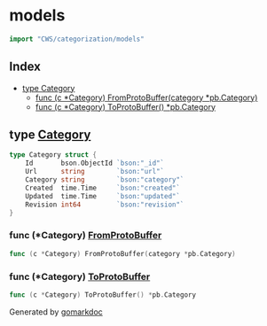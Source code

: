 <!-- Code generated by gomarkdoc. DO NOT EDIT -->

# models

```go
import "CWS/categorization/models"
```

## Index

- [type Category](<#type-category>)
  - [func (c *Category) FromProtoBuffer(category *pb.Category)](<#func-category-fromprotobuffer>)
  - [func (c *Category) ToProtoBuffer() *pb.Category](<#func-category-toprotobuffer>)


## type [Category](<https://github.com/mtnmunuklu/CWS/blob/main/categorization/models/categories.go#L10-L17>)

```go
type Category struct {
    Id       bson.ObjectId `bson:"_id"`
    Url      string        `bson:"url"`
    Category string        `bson:"category"`
    Created  time.Time     `bson:"created"`
    Updated  time.Time     `bson:"updated"`
    Revision int64         `bson:"revision"`
}
```

### func \(\*Category\) [FromProtoBuffer](<https://github.com/mtnmunuklu/CWS/blob/main/categorization/models/categories.go#L30>)

```go
func (c *Category) FromProtoBuffer(category *pb.Category)
```

### func \(\*Category\) [ToProtoBuffer](<https://github.com/mtnmunuklu/CWS/blob/main/categorization/models/categories.go#L19>)

```go
func (c *Category) ToProtoBuffer() *pb.Category
```



Generated by [gomarkdoc](<https://github.com/princjef/gomarkdoc>)

